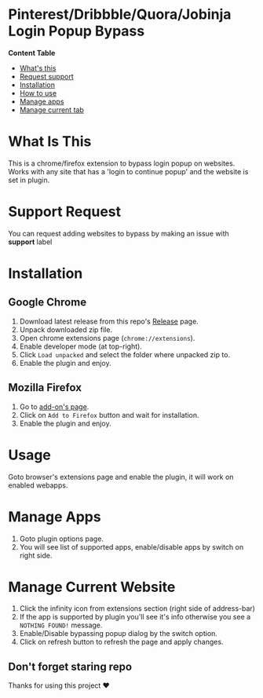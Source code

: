 # Pinterest/Dribbble/Quora/Jobinja Login Popup Bypass

**Content Table**
- [What's this](#what-is-this)
- [Request support](#support-request)
- [Installation](#installation)
- [How to use](#usage)
- [Manage apps](#manage-apps)
- [Manage current tab](#manage-current-website)

# What Is This

This is a chrome/firefox extension to bypass login popup on websites.
Works with any site that has a 'login to continue popup' and the website is set in plugin.

# Support Request
You can request adding websites to bypass by making an issue with **support** label

# Installation
## Google Chrome
1. Download latest release from this repo's [Release](https://github.com/Kazem-ma79/Login-Popup-Blocker/releases) page.
2. Unpack downloaded zip file.
3. Open chrome extensions page (`chrome://extensions`).
4. Enable developer mode (at top-right).
5. Click `Load unpacked` and select the folder where unpacked zip to.
6. Enable the plugin and enjoy.

## Mozilla Firefox
1. Go to [add-on's page](https://addons.mozilla.org/firefox/addon/login-popup-blocker/).
2. Click on `Add to Firefox` button and wait for installation.
3. Enable the plugin and enjoy.

# Usage
Goto browser's extensions page and enable the plugin, it will work on enabled webapps.

# Manage Apps
1. Goto plugin options page.
2. You will see list of supported apps, enable/disable apps by switch on right side.

# Manage Current Website
1. Click the infinity icon from extensions section (right side of address-bar)
2. If the app is supported by plugin you'll see it's info otherwise you see a `NOTHING FOUND!` message.
3. Enable/Disable bypassing popup dialog by the switch option.
4. Click on refresh button to refresh the page and apply changes.

## Don't forget staring repo
Thanks for using this project ♥
